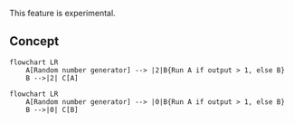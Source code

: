 This feature is experimental.
## Concept

``` mermaid
flowchart LR
    A[Random number generator] --> |2|B{Run A if output > 1, else B}
    B -->|2| C[A]
```

``` mermaid
flowchart LR
    A[Random number generator] --> |0|B{Run A if output > 1, else B}
    B -->|0| C[B]
```